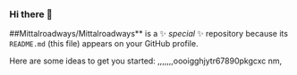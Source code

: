 ### Hi there 👋

##Mittalroadways/Mittalroadways** is a ✨ _special_ ✨ repository because its `README.md` (this file) appears on your GitHub profile.

Here are some ideas to get you started:
,,,,,,,oooigghjytr67890pkgcxc nm,
